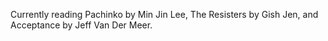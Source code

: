Currently reading Pachinko by Min Jin Lee, The Resisters by Gish Jen, and Acceptance by Jeff Van Der Meer.

